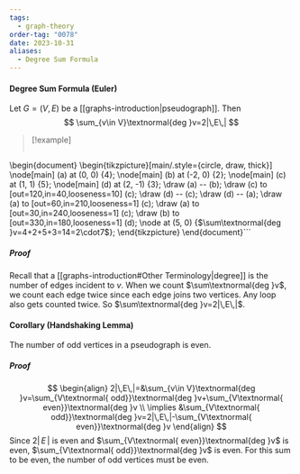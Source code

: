 ```yaml
---
tags:
  - graph-theory
order-tag: "0078"
date: 2023-10-31
aliases:
  - Degree Sum Formula
---
```

#### Degree Sum Formula (Euler)
Let $G=(V,E)$ be a [[graphs-introduction|pseudograph]]. Then
$$
\sum_{v\in V}\textnormal{deg }v=2|\,E\,|
$$
>[!example]
>```tikz
\begin{document}
\begin{tikzpicture}[main/.style={circle, draw, thick}]
  \node[main] (a) at (0, 0) {4};
  \node[main] (b) at (-2, 0) {2};
  \node[main] (c) at (1, 1) {5};
  \node[main] (d) at (2, -1) {3};
  \draw (a) -- (b);
  \draw (c) to [out=120,in=40,looseness=10] (c);
  \draw (d) -- (c);
  \draw (d) -- (a);
  \draw (a) to [out=60,in=210,looseness=1] (c);
  \draw (a) to [out=30,in=240,looseness=1] (c);
  \draw (b) to [out=330,in=180,looseness=1] (d);
  \node at (5, 0) {$\sum\textnormal{deg }v=4+2+5+3=14=2\cdot7$};
\end{tikzpicture}
\end{document}```
##### Proof
Recall that a [[graphs-introduction#Other Terminology|degree]] is the number of edges incident to $v$.
When we count $\sum\textnormal{deg }v$, we count each edge twice since each edge joins two vertices. Any loop also gets counted twice. So $\sum\textnormal{deg }v=2|\,E\,|$.

#### Corollary (Handshaking Lemma)
The number of odd vertices in a pseudograph is even.
##### Proof
$$
\begin{align}
2|\,E\,|=&\sum_{v\in V}\textnormal{deg }v=\sum_{V\textnormal{ odd}}\textnormal{deg }v+\sum_{V\textnormal{ even}}\textnormal{deg }v \\
\implies &\sum_{V\textnormal{ odd}}\textnormal{deg }v=2|\,E\,|-\sum_{V\textnormal{ even}}\textnormal{deg }v
\end{align}
$$
Since $2|\,E\,|$ is even and $\sum_{V\textnormal{ even}}\textnormal{deg }v$ is even, $\sum_{V\textnormal{ odd}}\textnormal{deg }v$ is even. For this sum to be even, the number of odd vertices must be even.